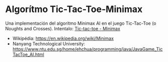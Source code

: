 # Algorítmo Tic-Tac-Toe-Minimax
Una implementación del algoritmo Minimax AI en el juego Tic-Tac-Toe (o Noughts and Crosses). Intentalo: [Tic-tac-toe - Minimax](https://cledersonbc.github.io/tic-tac-toe-minimax/)

* Wikipédia: <https://en.wikipedia.org/wiki/Minimax>
* Nanyang Technological University: <https://www.ntu.edu.sg/home/ehchua/programming/java/JavaGame_TicTacToe_AI.html>
